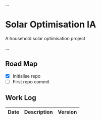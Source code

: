 ...
# Solar Optimisation IA
A household solar optimisation project

...
## Road Map
- [x] Initialise repo
- [ ] First repo commit

## Work Log
Date | Description | Version
-----|-------------|--------|
